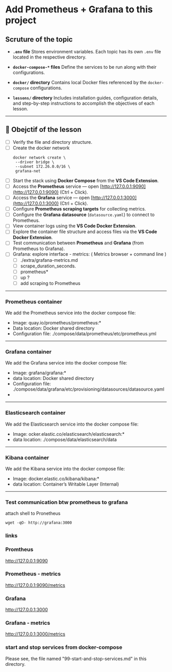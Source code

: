 # Add Prometheus + Grafana to this project


## Scruture of the topic 

* **`.env` file**
  Stores environment variables. Each topic has its own `.env` file located in the respective directory.

* **`docker-compose-*` files**
  Define the services to be run along with their configurations.

* **`docker/` directory**
  Contains local Docker files referenced by the `docker-compose` configurations.

* **`lessons/` directory**
  Includes installation guides, configuration details, and step-by-step instructions to accomplish the objectives of each lesson.

---

## 🧾 Obejctif of the lesson 

* [ ] Verify the file and directory structure.
* [ ] Create the docker network 
   ```DOCKER
   docker network create \
    --driver bridge \
    --subnet 172.26.0.0/16 \
    grafana-net
   ```
* [ ] Start the stack using **Docker Compose** from the **VS Code Extension**.
* [ ] Access the **Prometheus** service  — open [http://127.0.0.1:9090](http://127.0.0.1:9090) (Ctrl + Click).
* [ ] Access the  **Grafana** service  — open [http://127.0.0.1:3000](http://127.0.0.1:3000) (Ctrl + Click).
* [ ] Configure **Prometheus scraping targets** for collecting metrics.
* [ ] Configure the **Grafana datasource** (`datasource.yaml`) to connect to Prometheus.
* [ ] View container logs using the **VS Code Docker Extension**.
* [ ] Explore the container file structure and access files via the **VS Code Docker Extension**.
* [ ] Test communication between **Prometheus** and **Grafana** (from Prometheus to Grafana).
* [ ] Grafana: explore interface - metrics: ( Metrics browser  + command line )
  * [ ] ./extra/grafana-metrics.md
  * [ ] scrape_duration_seconds.
  * [ ] prometheus*
  * [ ] up ?
  * [ ] add scraping to Prometheus 

---




### Prometheus container

We add the Prometheus service into the docker compose file: 
- Image: quay.io/prometheus/prometheus:*
- Data location: Docker shared directory
- Configuration file: ./compose/data/prometheus/etc/prometheus.yml

---

### Grafana container

We add the Grafana service into the docker compose file: 
- Image: grafana/grafana:*
- data location: Docker shared directory
- Configuration file: ./compose/data/grafana/etc/provisioning/datasources/datasource.yaml
- 
---

### Elasticsearch container

We add the Elasticsearch service into the docker compose file: 
- Image: ocker.elastic.co/elasticsearch/elasticsearch:*
- data location: ./compose/data/elasticsearch/data
---

### Kibana container

We add the Kibana service into the docker compose file: 
- Image: docker.elastic.co/kibana/kibana:*
- data location: Container’s Writable Layer (Internal)
---

### Test communication btw prometheus to grafana

attach shell to Pronetheus 

```FROM PROMETHEUS
wget -qO- http://grafana:3000
```

### links
### Promtheus
http://127.0.0.1:9090
### Prometheus - metrics
http://127.0.0.1:9090/metrics
### Grafana 
http://127.0.0.1:3000
### Grafana - metrics
http://127.0.0.1:3000/metrics

### start and stop services from docker-compose
Please see, the file named "99-start-and-stop-services.md" in this directory.